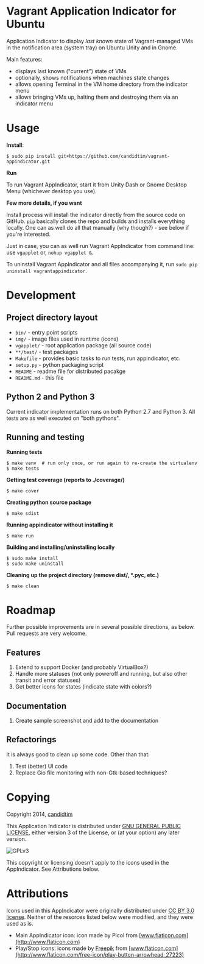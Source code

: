 # Vagrant Application Indicator for Ubuntu

Application Indicator to display *last known* state of Vagrant-managed VMs in the
notification area (system tray) on Ubuntu Unity and in Gnome.

Main features:

- displays last known ("current") state of VMs
- optionally, shows notifications when machines state changes
- allows opening Terminal in the VM home directory from the indicator menu
- allows bringing VMs up, halting them and destroying them via an indicator menu


# Usage

**Install**:

    $ sudo pip install git+https://github.com/candidtim/vagrant-appindicator.git

**Run**

To run Vagrant AppIndicator, start it from Unity Dash or Gnome Desktop Menu (whichever
desktop you use).

**Few more details, if you want**

Install process will install the indicator directly from the source code on GitHub. 
`pip` basically clones the repo and builds and installs everything locally. One can as
well do all that manually (why though?) - see below if you're interested.

Just in case, you can as well run Vagrant AppIndicator from command line: use `vgapplet` 
or, `nohup vgapplet &`.

To uninstall Vagrant AppIndicator and all files accompanying it, run 
`sudo pip uninstall vagrantappindicator`.


# Development

## Project directory layout

- `bin/` - entry point scripts
- `img/` - image files used in runtime (icons)
- `vgapplet/` - root application package (all source code)
- `**/test/` - test packages
- `Makefile` - provides basic tasks to run tests, run appindicator, etc.
- `setup.py` - python packaging script
- `README` - readme file for distributed pacakge
- `README.md` - this file

## Python 2 and Python 3

Current indicator implementation runs on both Python 2.7 and Python 3. All 
tests are as well executed on "both pythons".

## Running and testing

**Running tests**

    $ make venv  # run only once, or run again to re-create the virtualenv
    $ make tests

**Getting test coverage (reports to ./coverage/)**

    $ make cover

**Creating python source package**

    $ make sdist

**Running appindicator without installing it**

    $ make run

**Building and installing/uninstalling locally**

    $ sudo make install
    $ sudo make uninstall

**Cleaning up the project directory (remove dist/, \*.pyc, etc.)**

    $ make clean


# Roadmap

Further possible improvements are in several possible directions, as below.
Pull requests are very welcome.

## Features

1. Extend to support Docker (and probably VirtualBox?)
2. Handle more statuses (not only poweroff and running, but also other transit and error statuses)
3. Get better icons for states (indicate state with colors?)

## Documentation

1. Create sample screenshot and add to the documentation

## Refactorings

It is always good to clean up some code. Other than that:

1. Test (better) UI code
2. Replace Gio file monitoring with non-Gtk-based techniques?


# Copying

Copyright 2014, [candidtim](https://github.com/candidtim)

This Application Indicator is distributed under 
[GNU GENERAL PUBLIC LICENSE](http://www.gnu.org/licenses/gpl.html), 
either version 3 of the License, or (at your option) any later version.

![GPLv3](http://www.gnu.org/graphics/gplv3-88x31.png)

This copyright or licensing doesn't apply to the icons used in the AppIndicator.
See Attributions below.

# Attributions

Icons used in this AppIndicator were originally distributed under 
[CC BY 3.0 license](http://creativecommons.org/licenses/by/3.0/). Neither
of the resorces listed below were modified, and they were used as is.

- Main AppIndicator icon: icon made by Picol from [www.flaticon.com](http://www.flaticon.com)
- Play/Stop icons: icons made by [Freepik](http://www.freepik.com) from [www.flaticon.com](http://www.flaticon.com/free-icon/play-button-arrowhead_27223)
